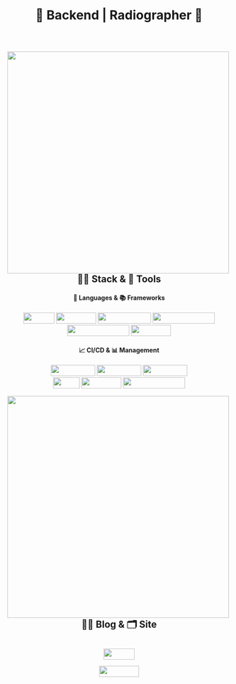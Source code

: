 <div align="center">

# 🌟 Backend | Radiographer 🌟
</div>
<br/>
<div align="center">
  <img align="left" width="500" src="http://mazassumnida.wtf/api/v2/generate_badge?boj=nyong9221"/>
  
## 👩‍🚀 Stack & 🚀 Tools
#### 📜 Languages & 📚 Frameworks
<img width="70" height="25" src="https://img.shields.io/badge/-Java-%23F08080?style=flat-square&logo=JAVA&logoColor=white"/></a> <img width="90" height="25" src="https://img.shields.io/badge/-Spring-%2332CD32?style=flat-square&logo=Spring&logoColor=white"/></a> <img width="120" height="25" src="https://img.shields.io/badge/-SpringBoot-%237CFC00?style=flat-square&logo=Springboot&logoColor=white"/></a> <img width="140" height="25" src="https://img.shields.io/badge/-SpringSecurity-brightgreen?style=flat-square&logo=Springsecurity&logoColor=white"/></a> 
<br/>
<img width="140" height="25" src="https://img.shields.io/badge/-React--Native-%231E90FF?style=flat-square&logo=react&logoColor=white"/></a> <img width="90" height="25" src="https://img.shields.io/badge/-Expo-%23696969?style=flat-square&logo=Expo&logoColor=white"/></a>

#### 📈 CI/CD & 📊 Management
<img width="100" height="25" src="https://img.shields.io/badge/-AWS%20EC2-%23FF4500?style=flat-square&logo=AmazonEC2&logoColor=white"/></a> <img width="100" height="25" src="https://img.shields.io/badge/-AWS%20S3-%2300CED1?style=flat-square&logo=AmazonS3&logoColor=white"/></a> <img width="100" height="25" src="https://img.shields.io/badge/-AWS%20RDS-%234169E1?style=flat-square&logo=AmazonRDS&logoColor=white"/></a>
<br/>
<img width="60" height="25" src="https://img.shields.io/badge/-Git-%239370DB?style=flat-square&logo=Git&logoColor=white"/></a> <img width="90" height="25" src="https://img.shields.io/badge/-GitHub-%234B0082?style=flat-square&logo=Github&logoColor=white"/></a> <img width="140" height="25" src="https://img.shields.io/badge/-GitHub%20Actions-%23191970?style=flat-square&logo=GithubActions&logoColor=white"/></a>
<br/>
</div>

<img align="left" width="500" src="https://github-readme-stats.vercel.app/api?username=pnuhct&show_icons=true&theme=tokyonight"/>
<div align="center">
  

## ✍🏻 Blog & 🗂 Site
<br/>
<div align="center">
<a href="https://radpro.tistory.com/"><img width="70" height="25" src="https://img.shields.io/badge/-Tstory-%23A0522D?style=flat-square&logo=tstory&logoColor=white"/></a>
  
<a href="https://www.notion.so/70c13d70d85c4c7e908819d4ecc18ff7"><img width="90" height="25" src="https://img.shields.io/badge/-Notion-%23FFF5EE?style=flat-square&logo=Notion&logoColor=white"/></a>
